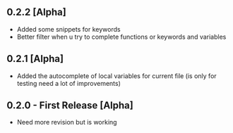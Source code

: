 ## 0.2.2 [Alpha]
* Added some snippets for keywords
* Better filter when u try to complete functions or keywords and variables

## 0.2.1 [Alpha]
* Added the autocomplete of local variables for current file (is only for testing need a lot of improvements)

## 0.2.0 - First Release [Alpha]
* Need more revision but is working
